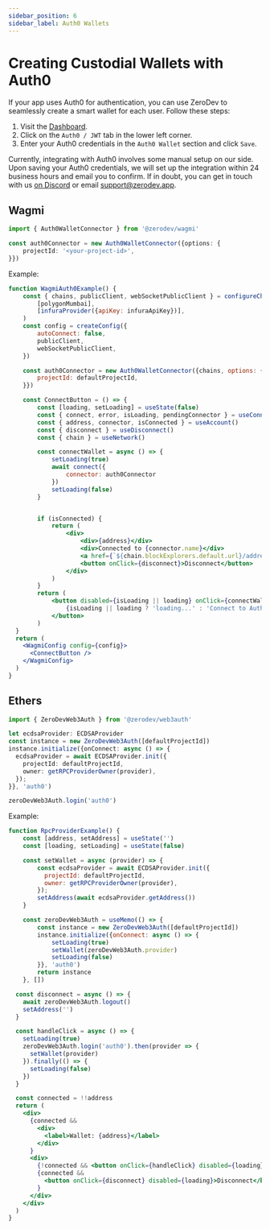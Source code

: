 ```yaml
---
sidebar_position: 6
sidebar_label: Auth0 Wallets
---
```


# Creating Custodial Wallets with Auth0

If your app uses Auth0 for authentication, you can use ZeroDev to seamlessly create a smart wallet for each user.  Follow these steps:

1. Visit the [Dashboard](https://dashboard.zerodev.app/).
2. Click on the `Auth0 / JWT` tab in the lower left corner.
3. Enter your Auth0 credentials in the `Auth0 Wallet` section and click `Save`.

Currently, integrating with Auth0 involves some manual setup on our side.  Upon saving your Auth0 credentials, we will set up the integration within 24 business hours and email you to confirm.  If in doubt, you can get in touch with us [on Discord](https://discord.gg/KS9MRaTSjx) or email support@zerodev.app.

## Wagmi

```typescript
import { Auth0WalletConnector } from '@zerodev/wagmi'

const auth0Connector = new Auth0WalletConnector({options: {
    projectId: '<your-project-id>',
}})
```

Example:

```jsx live folded
function WagmiAuth0Example() {
    const { chains, publicClient, webSocketPublicClient } = configureChains(
        [polygonMumbai],
        [infuraProvider({apiKey: infuraApiKey})],
    )
    const config = createConfig({
        autoConnect: false,
        publicClient,
        webSocketPublicClient,
    })

    const auth0Connector = new Auth0WalletConnector({chains, options: {
        projectId: defaultProjectId,
    }})

    const ConnectButton = () => {
        const [loading, setLoading] = useState(false)
        const { connect, error, isLoading, pendingConnector } = useConnect()
        const { address, connector, isConnected } = useAccount()
        const { disconnect } = useDisconnect()
        const { chain } = useNetwork()

        const connectWallet = async () => {
            setLoading(true)
            await connect({
                connector: auth0Connector
            })
            setLoading(false)
        }


        if (isConnected) {
            return (
                <div>
                    <div>{address}</div>
                    <div>Connected to {connector.name}</div>
                    <a href={`${chain.blockExplorers.default.url}/address/${address}`} target="_blank">Explorer</a><br />
                    <button onClick={disconnect}>Disconnect</button>
                </div>
            )
        }
        return (
            <button disabled={isLoading || loading} onClick={connectWallet}>
                {isLoading || loading ? 'loading...' : 'Connect to Auth0'}
            </button>
        )
  }
  return (
    <WagmiConfig config={config}>
      <ConnectButton />
    </WagmiConfig>
  )
}
```

## Ethers

```typescript
import { ZeroDevWeb3Auth } from '@zerodev/web3auth'

let ecdsaProvider: ECDSAProvider
const instance = new ZeroDevWeb3Auth([defaultProjectId])
instance.initialize({onConnect: async () => {
  ecdsaProvider = await ECDSAProvider.init({
    projectId: defaultProjectId,
    owner: getRPCProviderOwner(provider),
  });
}}, 'auth0')

zeroDevWeb3Auth.login('auth0')
```

Example:

```jsx live folded
function RpcProviderExample() {
    const [address, setAddress] = useState('')
    const [loading, setLoading] = useState(false)

    const setWallet = async (provider) => {
        const ecdsaProvider = await ECDSAProvider.init({
          projectId: defaultProjectId,
          owner: getRPCProviderOwner(provider),
        });
        setAddress(await ecdsaProvider.getAddress())
    }

    const zeroDevWeb3Auth = useMemo(() => {
        const instance = new ZeroDevWeb3Auth([defaultProjectId])
        instance.initialize({onConnect: async () => {
            setLoading(true)
            setWallet(zeroDevWeb3Auth.provider)
            setLoading(false)
        }}, 'auth0')
        return instance
    }, [])

  const disconnect = async () => {
    await zeroDevWeb3Auth.logout()
    setAddress('')
  }

  const handleClick = async () => {
    setLoading(true)
    zeroDevWeb3Auth.login('auth0').then(provider => {
      setWallet(provider)
    }).finally(() => {
      setLoading(false)
    })
  }

  const connected = !!address
  return (
    <div>
      {connected && 
        <div>
          <label>Wallet: {address}</label>
        </div>
      }
      <div>
        {!connected && <button onClick={handleClick} disabled={loading}>{ loading ? 'loading...' : 'Create Wallet'}</button>}
        {connected && 
          <button onClick={disconnect} disabled={loading}>Disconnect</button>
        }
      </div>
    </div>
  )
}
```
